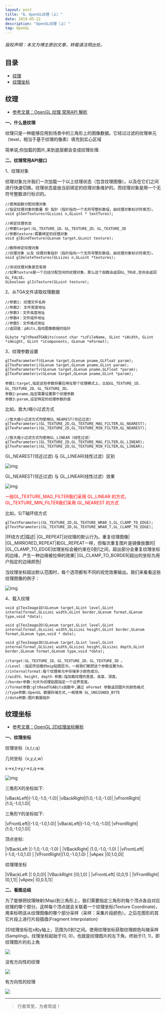 ```yaml
---
layout: post
title: "6、OpenGL纹理（上）"
date: 2019-05-22
description: "OpenGL纹理（上）"
tag: OpenGL
---
```

<h6>版权声明：本文为博主原创文章，转载请注明出处。</h6>




## 目录
- [纹理](#content1) 
- [纹理坐标](#content2) 



<!-- ************************************************ -->
## <a id="content1"></a>纹理

- [参考文章：OpenGL 纹理 常用API 解析](https://www.jianshu.com/p/9bf585cb3525)

**一、什么是纹理**

纹理只是一种能够应用到场景中的三角形上的图像数据。它经过过滤的纹理单元（texel，相当于基于纹理的像素）填充到实心区域

简单说,你加载的图片,来到底层都会变成纹理处理.


**二、纹理常用API接口**

1、纹理对象

纹理对象允许我们一次加载一个以上纹理状态（包含纹理图像）。以及在它们之间进行快速切换。纹理状态是由当前绑定的纹理对象维护的。而纹理对象是用一个无符号整数进行标识的。

```
//使用函数分配纹理对象
//指定纹理对象的数量 和 指针（指针指向一个无符号整形数组，由纹理对象标识符填充）。
void glGenTextures(GLsizei n,GLuint * textTures);

//绑定纹理状态
//参数target:GL_TEXTURE_1D、GL_TEXTURE_2D、GL_TEXTURE_3D
//参数texture:需要绑定的纹理对象
void glBindTexture(GLenum target,GLunit texture);

//删除绑定纹理对象
//纹理对象 以及 纹理对象指针（指针指向一个无符号整形数组，由纹理对象标识符填充）。
void glDeleteTextures(GLsizei n,GLuint *textures);

//测试纹理对象是否有效
//如果texture是一个已经分配空间的纹理对象，那么这个函数会返回GL_TRUE,否则会返回GL_FALSE。
GLboolean glIsTexture(GLuint texture);
```

2、从TGA文件读取纹理数据

```
//参数1: 纹理文件名称
//参数2: 文件宽度地址
//参数3：文件高度地址
//参数4：文件组件地址
//参数5：文件格式地址
//返回值：pBits,指向图像数据的指针

GLbyte *gltReadTGABits(const char *szFileName, GLint *iWidth, GLint *iHeight, GLint *iComponents, GLenum *eFormat);
```

3、纹理参数设置

```
glTexParameterf(GLenum target,GLenum pname,GLFloat param);
glTexParameteri(GLenum target,GLenum pname,GLint param);
glTexParameterfv(GLenum target,GLenum pname,GLFloat *param);
glTexParameteriv(GLenum target,GLenum pname,GLint *param);

参数1:target,指定这些参数将要应用在那个纹理模式上，比如GL_TEXTURE_1D、GL_TEXTURE_2D、GL_TEXTURE_3D。
参数2:pname,指定需要设置那个纹理参数
参数3:param,设定特定的纹理参数的值
```

比如，放大/缩小过滤方式

```
//放大缩小过滤方式均使用GL_NEAREST(邻近过滤)
glTexParameteri(GL_TEXTURE_2D,GL_TEXTURE_MAG_FILTER,GL_NEAREST);
glTexParameteri(GL_TEXTURE_2D,GL_TEXTURE_MIN_FILTER,GL_NEAREST);

//放大缩小过滤方式均使用GL_LINEAR（线性过滤）
glTexParameteri(GL_TEXTURE_2D,GL_TEXTURE_MAG_FILTER,GL_LINEAR);
glTexParameteri(GL_TEXTURE_2D,GL_TEXTURE_MIN_FILTER,GL_LINEAR);
```

GL_NEAREST(邻近过滤) 与 GL_LINEAR(线性过滤）区别

<img src="/images/OpenGL/opengl12.png" alt="img">

GL_NEAREST(邻近过滤) 与 GL_LINEAR(线性过滤）效果

<img src="/images/OpenGL/opengl13.png" alt="img">

<span style="color:red">一般GL_TEXTURE_MAG_FILTER我们采用 GL_LINEAR 的方式，GL_TEXTURE_MIN_FILTER我们采用 GL_NEAREST 的方式</span>

比如，S/T轴环绕方式

```
glTextParameteri(GL_TEXTURE_2D,GL_TEXTURE_WRAR_S,GL_CLAMP_TO_EDGE);
glTextParameteri(GL_TEXTURE_2D,GL_TEXTURE_WRAR_T,GL_CLAMP_TO_EDGE);
```

|环绕方式|描述|
|GL_REPEAT|对纹理的默认行为。重复纹理图像|
|GL_MIRRORED_REPEAT|和GL_REPEAT一样，但每次重复图片是镜像放置的|
|GL_CLAMP_TO_EDGE|纹理坐标会被约束在0到1之间，超出部分会重复纹理坐标的边缘，产生一种边缘被拉伸的效果|
|GL_CLAMP_TO_BORDER|超出的坐标为用户指定的边缘颜色|

当纹理坐标超出默认范围时，每个选项都有不同的视觉效果输出。我们来看看这些纹理图像的例子：

<img src="/images/OpenGL/opengl14.png" alt="img">


4、载入纹理

```
void glTexImage1D(GLenum target,GLint level,GLint internalformat,GLsizei width,GLint border,GLenum format,GLenum type,void *data);

void glTexImage2D(GLenum target,GLint level,GLint internalformat,GLsizei width,GLsizei height,GLint border,GLenum format,GLenum type,void * data);

void glTexImage3D(GLenum target,GLint level,GLint internalformat,GLSizei width,GLsizei height,GLsizei depth,GLint border,GLenum format,GLenum type,void *data);

//target:GL_TEXTURE_1D、GL_TEXTURE_2D、GL_TEXTURE_3D 。 
//Level :指定所加载的mip贴图层次。一般我们都把这个参数设置为0。
//internalformat:每个纹理单元中存储多少颜色成分。
//width、height、depth 参数:指加载纹理的宽度、高度、深度。
//border参数:允许为纹理贴图指定一个边界宽度。
//format参数:gltReadTGABits函数中,通过 eFormat 参数返回图片的颜色格式
//type参数:OpenGL 数据存储方式,一般使用 GL_UNSIGNED_BYTE
//data参数:图片数据指针
```


<!-- ************************************************ -->
## <a id="content2"></a>纹理坐标

- [参考文章：OpenGL 2D纹理坐标解析](https://www.jianshu.com/p/7576ffbdfa24)


**一、纹理坐标**

纹理坐标（s,t,r,q）  

几何坐标（x,y,z,w）

s->x,t->y,r->z,q->w.


<img src="/images/OpenGL/opengl15.png" alt="img">


三⻆形X的坐标如下: 

|vBackLeft|(-1.0,-1.0,-1.0)|
|vBackRight|(1.0,-1.0,-1.0)| 
|vFrontRight|(1.0,-1.0,1.0)|

三⻆形Y的坐标如下: 

|vFrontLeft|(-1.0,-1.0,1.0)|
|vBackLeft|(-1.0,-1.0,-1.0)| 
|vFrontRight|(1.0,-1.0,1.0)|


顶点坐标:

|VBackLeft |(-1.0,-1.0,-1.0) |
|VBackRight| (1.0,-1.0,-1.0) |
|vFrontLeft| (-1.0,-1.0,1.0) |
|VFrontRight|(1.0,-1.0,1.0)  |
|vApex |(0,1.0,0)|



纹理理坐标

|VBackLeft |( 0,0,0)|
|VBackRight |(0,1,0) |
|vFrontLeft| (0,0,1) |
|VFrontRight| (0,1,1)| 
|vApex| (0,0.5,1)|



**二、看图总结**
 
为了能够把纹理映射(Map)到三角形上，我们需要指定三角形的每个顶点各自对应纹理的哪个部分。这样每个顶点就会关联着一个纹理坐标(Texture Coordinate)，用来标明该从纹理图像的哪个部分采样（采样：采集片段颜色）。之后在图形的其它片段上进行片段插值(Fragment Interpolation)

2D纹理坐标在x和y轴上，范围为0到1之间。使用纹理坐标获取纹理颜色叫做采样(Sampling)。纹理坐标起始于(0, 0)，也就是纹理图片的左下角，终始于(1, 1)，即纹理图片的右上角

<img src="https://upload-images.jianshu.io/upload_images/4624551-b40105ed39649137.jpg?imageMogr2/auto-orient/strip|imageView2/2/w/284/format/webp">


没有方向性的纹理

<img src="https://upload-images.jianshu.io/upload_images/4624551-f374c912208b9bd6.jpg?imageMogr2/auto-orient/strip|imageView2/2/w/930/format/webp">

有方向性的纹理

<img src="https://upload-images.jianshu.io/upload_images/4624551-d4a4c9b1b8d5ca0e.jpg?imageMogr2/auto-orient/strip|imageView2/2/w/928/format/webp">



----------
>  行者常至，为者常成！


